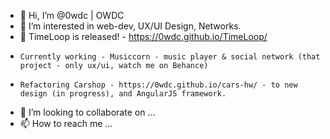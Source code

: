 - 👋 Hi, I’m @0wdc  | OWDC
- 👀 I’m interested in web-dev, UX/UI Design, Networks.
- 🌱 TimeLoop is released! - https://0wdc.github.io/TimeLoop/
-     Currently working - Musiccorn - music player & social network (that project - only ux/ui, watch me on Behance) 
-     Refactoring Carshop - https://0wdc.github.io/cars-hw/ - to new design (in progress), and AngularJS framework.
- 💞️ I’m looking to collaborate on ...
- 📫 How to reach me ...

<!---
0wdc/0wdc is a ✨ special ✨ repository because its `README.md` (this file) appears on your GitHub profile.
You can click the Preview link to take a look at your changes.
--->
